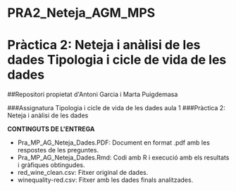 # PRA2_Neteja_AGM_MPS

# Pràctica 2: Neteja i anàlisi de les dades Tipologia i cicle de vida de les dades

##Repositori propietat d'Antoni Garcia i Marta Puigdemasa

###Assignatura Tipologia i cicle de vida de les dades aula 1
###Pràctica 2: Neteja i anàlisi de les dades


**CONTINGUTS DE L'ENTREGA**

* Pra_MP_AG_Neteja_Dades.PDF: Document en format .pdf amb les respostes de les preguntes.
* Pra_MP_AG_Neteja_Dades.Rmd: Codi amb R i execució amb els resultats i gràfiques obtingudes.
* red_wine_clean.csv: Fitxer original de dades.
* winequality-red.csv: Fitxer amb les dades finals analitzades.
